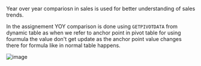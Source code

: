 Year over year compariosn in sales is used for better understanding of sales trends. 

In the assignement YOY comparison is done using `GETPIVOTDATA` from dynamic table as when we refer to anchor point in pivot table for using fourmula the value don't get update as the anchor point value changes there for formula like in normal table happens.

![image](https://user-images.githubusercontent.com/18466387/48243790-236cbc00-e408-11e8-838f-85cbf28f1847.png)




